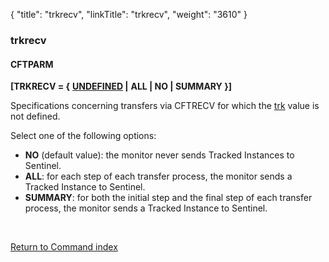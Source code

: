 {
    "title": "trkrecv",
    "linkTitle": "trkrecv",
    "weight": "3610"
}<span id="trkrecv"></span>

### trkrecv

#### CFTPARM

**\[TRKRECV = {** **<span style="text-decoration: underline;">UNDEFINED</span>
|** **ALL | NO | SUMMARY }\]**

Specifications concerning transfers via CFTRECV for which the [trk](../trk)
value is not defined.

Select one of the following options:

- <span style="font-weight: bold;">****NO****</span>
    (default value): the monitor never sends Tracked Instances to Sentinel.
- <span style="font-weight: bold;">****ALL****</span>:
    for each step of each transfer process, the monitor sends a Tracked Instance
    to Sentinel.
- <span style="font-weight: bold;">****SUMMARY****</span>:
    for both the initial step and the final step of each transfer process,
    the monitor sends a Tracked Instance to Sentinel.

 

[Return to Command index](../../)
